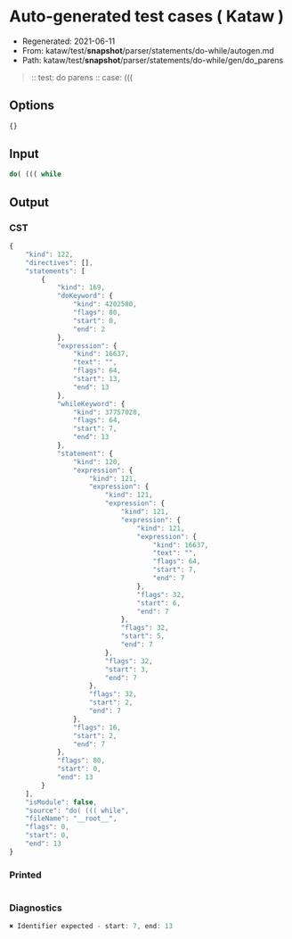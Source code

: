 # Auto-generated test cases ( Kataw )
- Regenerated: 2021-06-11
- From: kataw/test/__snapshot__/parser/statements/do-while/autogen.md
- Path: kataw/test/__snapshot__/parser/statements/do-while/gen/do_parens
> :: test: do parens
> :: case: (((
## Options

`````js
{}
`````
## Input

`````js
do( ((( while
`````
## Output

### CST

```javascript
{
    "kind": 122,
    "directives": [],
    "statements": [
        {
            "kind": 169,
            "doKeyword": {
                "kind": 4202580,
                "flags": 80,
                "start": 0,
                "end": 2
            },
            "expression": {
                "kind": 16637,
                "text": "",
                "flags": 64,
                "start": 13,
                "end": 13
            },
            "whileKeyword": {
                "kind": 37757028,
                "flags": 64,
                "start": 7,
                "end": 13
            },
            "statement": {
                "kind": 120,
                "expression": {
                    "kind": 121,
                    "expression": {
                        "kind": 121,
                        "expression": {
                            "kind": 121,
                            "expression": {
                                "kind": 121,
                                "expression": {
                                    "kind": 16637,
                                    "text": "",
                                    "flags": 64,
                                    "start": 7,
                                    "end": 7
                                },
                                "flags": 32,
                                "start": 6,
                                "end": 7
                            },
                            "flags": 32,
                            "start": 5,
                            "end": 7
                        },
                        "flags": 32,
                        "start": 3,
                        "end": 7
                    },
                    "flags": 32,
                    "start": 2,
                    "end": 7
                },
                "flags": 16,
                "start": 2,
                "end": 7
            },
            "flags": 80,
            "start": 0,
            "end": 13
        }
    ],
    "isModule": false,
    "source": "do( ((( while",
    "fileName": "__root__",
    "flags": 0,
    "start": 0,
    "end": 13
}
```

### Printed

```javascript

```

### Diagnostics

```javascript
✖ Identifier expected - start: 7, end: 13

```

